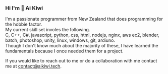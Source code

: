 ### Hi I'm 👋 Ai Kiwi 
I'm a passionate programmer from New Zealand that does programming for the hobbie factor.  
My current skill set involes the following.  
C, C++, C#, javascript, python, css, html, nodejs, nginx, aws ec2, blender, batch, photoshop, unity, linux, windows, git, ardiuno.  
Though I don't know much about the majority of these, I have learned the fundamentals because I once needed them for a project.

If you would like to reach out to me or do a collaboration with me contact me at contact@aikiwi.tech.
